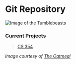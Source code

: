 # Git Repository
![Image of the Tumblebeasts](http://s3.amazonaws.com/theoatmeal-img/comics/state_web_winter/tumblr_screenshot.jpg)
### Current Projects
> [CS 354](https://github.com/thoth1309/CS354-2-f18.git)


*Image courtesy of [The Oatmeal](http://theoatmeal.com/comics/state_web_summer)*

